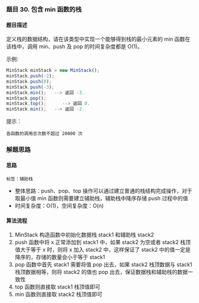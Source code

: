 ### 题目 30. 包含 min 函数的栈
#### 题目描述
定义栈的数据结构，请在该类型中实现一个能够得到栈的最小元素的 min 函数在该栈中，调用 min、push 及 pop 的时间复杂度都是 O(1)。

示例:

```js
MinStack minStack = new MinStack();
minStack.push(-2);
minStack.push(0);
minStack.push(-3);
minStack.min();   --> 返回 -3.
minStack.pop();
minStack.top();      --> 返回 0.
minStack.min();   --> 返回 -2.
```
提示：

`各函数的调用总次数不超过 20000 次`


### 解题思路
#### 思路
`标签：辅助栈`
- 整体思路：push、pop、top 操作可以通过建立普通的栈结构完成操作，对于取最小值 min 函数则需要建立辅助栈，辅助栈中降序存储 push 过程中的值
- 时间复杂度：O(1)，空间复杂度：O(n)
#### 算法流程
1. MinStack 构造函数中初始化数据栈 stack1 和辅助栈 stack2
2. push 函数中将 x 正常添加到 stack1 中，如果 stack2 为空或者 stack2 栈顶值大于等于 x 时，则将 x 加入 stack2 中，这样保证了 stack2 中的值一定是降序的，存储的数量会小于等于 stack1
3. pop 函数中首先 stack1 需要将值 pop 出去，如果 stack2 栈顶数据与 stack1 栈顶数据相等，则将 stack2 的值也 pop 出去，保证数据栈和辅助栈的数据一致性
4. top 函数则直接取 stack1 栈顶值即可
5. min 函数则直接取 stack2 栈顶值即可
